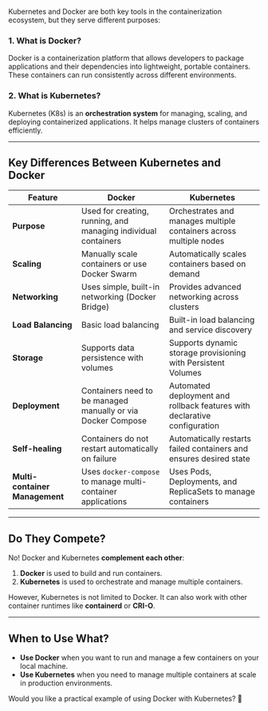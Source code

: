 Kubernetes and Docker are both key tools in the containerization ecosystem, but they serve different purposes:

### **1. What is Docker?**
Docker is a containerization platform that allows developers to package applications and their dependencies into lightweight, portable containers. These containers can run consistently across different environments.

### **2. What is Kubernetes?**
Kubernetes (K8s) is an **orchestration system** for managing, scaling, and deploying containerized applications. It helps manage clusters of containers efficiently.

---

## **Key Differences Between Kubernetes and Docker**

| Feature | **Docker** | **Kubernetes** |
|---------|----------|--------------|
| **Purpose** | Used for creating, running, and managing individual containers | Orchestrates and manages multiple containers across multiple nodes |
| **Scaling** | Manually scale containers or use Docker Swarm | Automatically scales containers based on demand |
| **Networking** | Uses simple, built-in networking (Docker Bridge) | Provides advanced networking across clusters |
| **Load Balancing** | Basic load balancing | Built-in load balancing and service discovery |
| **Storage** | Supports data persistence with volumes | Supports dynamic storage provisioning with Persistent Volumes |
| **Deployment** | Containers need to be managed manually or via Docker Compose | Automated deployment and rollback features with declarative configuration |
| **Self-healing** | Containers do not restart automatically on failure | Automatically restarts failed containers and ensures desired state |
| **Multi-container Management** | Uses `docker-compose` to manage multi-container applications | Uses Pods, Deployments, and ReplicaSets to manage containers |

---

## **Do They Compete?**
No! Docker and Kubernetes **complement each other**:

1. **Docker** is used to build and run containers.
2. **Kubernetes** is used to orchestrate and manage multiple containers.

However, Kubernetes is not limited to Docker. It can also work with other container runtimes like **containerd** or **CRI-O**.

---

## **When to Use What?**
- **Use Docker** when you want to run and manage a few containers on your local machine.
- **Use Kubernetes** when you need to manage multiple containers at scale in production environments.

Would you like a practical example of using Docker with Kubernetes? 🚀
